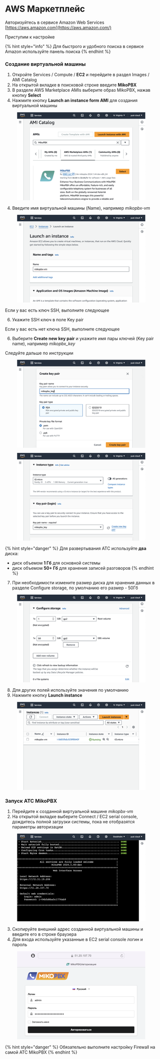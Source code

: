 # AWS Маркетплейс

Авторизуйтесь в сервисе Amazon Web Services [https://aws.amazon.com](https://aws.amazon.com/)

Приступим к настройке

{% hint style="info" %}
Для быстрого и удобного поиска в сервисе Amazon используйте панель поиска
{% endhint %}

### **Создание виртуальной машины**

1. Откройте Services / Compute / **EC2** и перейдите в раздел Images / AMI Catalog
2. На открытой вкладке в поисковой строке введите **MikoPBX**
3. В разделе AWS Marketplace AMIs выберите образ MikoPBX, нажав кнопку **Select**
4. Нажмите кнопку **Launch an instance form AMI** для создания виртуальной машины

<figure><img src="../../.gitbook/assets/MikoPBXAmazonInstallation_s_1 (1).png" alt=""><figcaption></figcaption></figure>

4. Введите имя виртуальной машины (Name), например _mikopbx-vm_

<figure><img src="../../.gitbook/assets/MikoPBXAmazonInstallation_s_2.png" alt=""><figcaption></figcaption></figure>

Если у вас есть ключ SSH, выполните следующее

6. Укажите SSH ключ в поле Key pair

Если у вас есть нет ключа SSH, выполните следующее

6. Выберите **Create new key pair** и укажите имя пары ключей (Key pair name), например _mikopbx\_key_

Следуйте дальше по инструкции

<figure><img src="../../.gitbook/assets/MikoPBXAmazonInstallation_s_3.png" alt=""><figcaption></figcaption></figure>

<figure><img src="../../.gitbook/assets/MikoPBXAmazonInstallation_s_4.png" alt=""><figcaption></figcaption></figure>

{% hint style="danger" %}
Для развертывания АТС используйте **два** диска:

* диск объемом **1 Гб** для основной системы
* диск объемом **50+ Гб** для хранения записей разговоров
{% endhint %}

7. При необходимости измените размер диска для хранения данных в разделе Configure storage, по умолчанию его размер - 50Гб

<figure><img src="../../.gitbook/assets/MikoPBXAmazonInstallation_s_7.png" alt=""><figcaption></figcaption></figure>

8. Для других полей используйте значения по умолчанию
9. Нажмите кнопку **Launch instance**

<figure><img src="../../.gitbook/assets/MikoPBXAmazonInstallation_s_8.png" alt=""><figcaption></figcaption></figure>

### **Запуск АТС MikoPBX**

1. Перейдите к созданной виртуальной машине _mikopbx-vm_
2. На открытой вкладке выберите Connect / EC2 serial console, дождитесь полной загрузки системы, пока не отобразятся параметры авторизации

<figure><img src="../../.gitbook/assets/MikoPBXAmazonInstallation_s_9.png" alt=""><figcaption></figcaption></figure>

3. Скопируйте внешний адрес созданной виртуальной машины и введите его в строке браузера
4. Для входа используйте указанные в EC2 serial console логин и пароль

<figure><img src="../../.gitbook/assets/MikoPBXAmazonInstallation_s_10.png" alt=""><figcaption></figcaption></figure>

{% hint style="danger" %}
Обязательно выполните настройку Firewall на самой АТС MikoPBX
{% endhint %}
